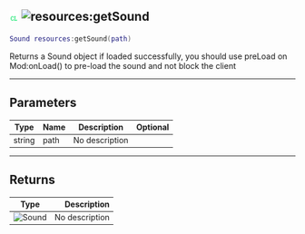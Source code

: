 ## ![client](../../.gitbook/assets/client.png) ![resources](./readme/resources "mention"):getSound

```lua
Sound resources:getSound(path)
```

Returns a Sound object if loaded successfully, you should use preLoad on Mod:onLoad() to pre-load the sound and not block the client

------
## Parameters

| Type   | Name | Description | Optional |
| ------ | ---- | ----------- | -------: |
| string | path | No description |  |


------
## Returns

| Type   | Description |
| ------ | ----------: |
| ![Sound](./readme/sound "mention") | No description |

